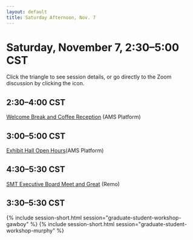 ```yaml
---
layout: default
title: Saturday Afternoon, Nov. 7
---
```


# Saturday, November 7, 2:30–5:00 CST

Click the triangle to see session details, or go directly to the Zoom discussion by clicking the <i class="fas fa-video"></i> icon.

## 2:30–4:00 CST
<p class="non-session"><a href="">Welcome Break and Coffee Reception</a><span class="room"> (AMS Platform)</span></p>

## 3:00–5:00 CST
<p class="non-session"><a href="">Exhibit Hall Open Hours</a><span class="room">(AMS Platform)</span></p>

## 4:30–5:30 CST
<p class="non-session"><a href="">SMT Executive Board Meet and Great</a><span class="room"> (Remo)</span></p>

## 3:30–5:30 CST
{% include session-short.html session="graduate-student-workshop-gawboy" %}
{% include session-short.html session="graduate-student-workshop-murphy" %}

